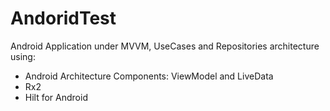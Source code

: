 # AndoridTest
Android Application under MVVM, UseCases and Repositories architecture using:

  - Android Architecture Components: ViewModel and LiveData
  - Rx2
  - Hilt for Android
